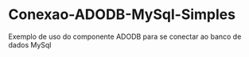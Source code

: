 # Conexao-ADODB-MySql-Simples
Exemplo de uso do componente ADODB para se conectar ao banco de dados MySql
